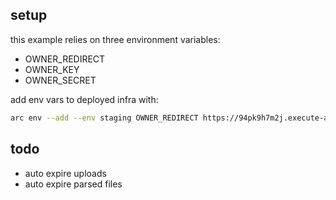 ## setup

this example relies on three environment variables:

- OWNER_REDIRECT
- OWNER_KEY
- OWNER_SECRET

add env vars to deployed infra with:

```bash
arc env --add --env staging OWNER_REDIRECT https://94pk9h7m2j.execute-api.us-west-2.amazonaws.com/success
```

## todo

- auto expire uploads
- auto expire parsed files
